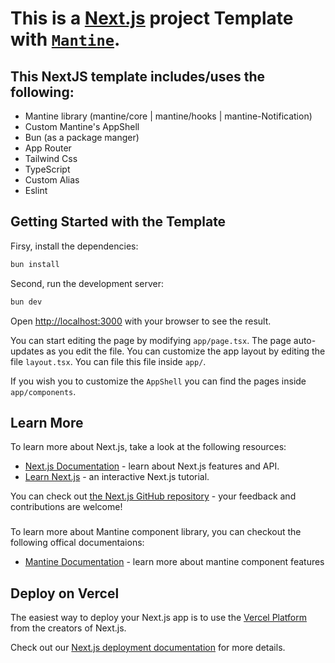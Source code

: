 # This is a [Next.js](https://nextjs.org) project Template with [`Mantine`](https://mantine.dev/).

## This NextJS template includes/uses the following:
* Mantine library (mantine/core | mantine/hooks | mantine-Notification)
* Custom Mantine's AppShell
* Bun (as a package manger)
* App Router
* Tailwind Css
* TypeScript
* Custom Alias
* Eslint

## Getting Started with the Template
Firsy, install the dependencies:
```bash
bun install
```

Second, run the development server:

```bash
bun dev
```

Open [http://localhost:3000](http://localhost:3000) with your browser to see the result.

You can start editing the page by modifying `app/page.tsx`. The page auto-updates as you edit the file.
You can customize the app layout by editing the file `layout.tsx`. You can file this file inside `app/`.

If you wish you to customize the `AppShell` you can find the pages inside `app/components`.

## Learn More

To learn more about Next.js, take a look at the following resources:

- [Next.js Documentation](https://nextjs.org/docs) - learn about Next.js features and API.
- [Learn Next.js](https://nextjs.org/learn) - an interactive Next.js tutorial.

You can check out [the Next.js GitHub repository](https://github.com/vercel/next.js) - your feedback and contributions are welcome!
###
To learn more about Mantine component library, you can checkout the following offical documentaions:

- [Mantine Documentation](https://mantine.dev/) - learn more about mantine component features

## Deploy on Vercel

The easiest way to deploy your Next.js app is to use the [Vercel Platform](https://vercel.com/new?utm_medium=default-template&filter=next.js&utm_source=create-next-app&utm_campaign=create-next-app-readme) from the creators of Next.js.

Check out our [Next.js deployment documentation](https://nextjs.org/docs/app/building-your-application/deploying) for more details.
